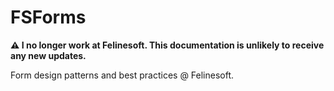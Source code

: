 # FSForms
**⚠️ I no longer work at Felinesoft. This documentation is unlikely to receive any new updates.**

Form design patterns and best practices @ Felinesoft. 
